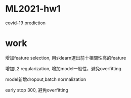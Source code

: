 # ML2021-hw1
covid-19 prediction

# work

增加feature selection, 用sklearn選出前十相關性高的feature

增加L2 regularization, 增加model一般性，避免overfitting

model新增dropout,batch normalization

early stop 300, 避免overfitting
